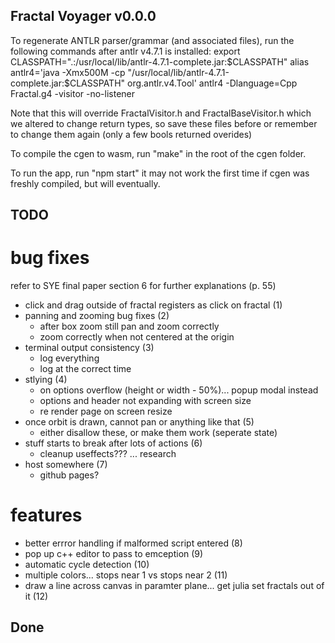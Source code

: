 ## Fractal Voyager v0.0.0

To regenerate ANTLR parser/grammar (and associated files), run the following commands after antlr v4.7.1 is installed:
export CLASSPATH=".:/usr/local/lib/antlr-4.7.1-complete.jar:$CLASSPATH"
alias antlr4='java -Xmx500M -cp "/usr/local/lib/antlr-4.7.1-complete.jar:$CLASSPATH" org.antlr.v4.Tool'
antlr4 -Dlanguage=Cpp Fractal.g4 -visitor -no-listener

Note that this will override FractalVisitor.h and FractalBaseVisitor.h which we altered to change return types, so save these files before or remember to change them again (only a few bools returned overides)

To compile the cgen to wasm, run "make" in the root of the cgen folder.

To run the app, run "npm start" it may not work the first time if cgen was freshly compiled, but will eventually.

## TODO

# bug fixes

refer to SYE final paper section 6 for further explanations (p. 55)

- click and drag outside of fractal registers as click on fractal (1)
- panning and zooming bug fixes (2)
  - after box zoom still pan and zoom correctly
  - zoom correctly when not centered at the origin
- terminal output consistency (3)
  - log everything
  - log at the correct time
- stlying (4)
  - on options overflow (height or width - 50%)... popup modal instead
  - options and header not expanding with screen size
  - re render page on screen resize
- once orbit is drawn, cannot pan or anything like that (5)
  - either disallow these, or make them work (seperate state)
- stuff starts to break after lots of actions (6)
  - cleanup useffects??? ... research
- host somewhere (7)
  - github pages?

# features

- better errror handling if malformed script entered (8)
- pop up c++ editor to pass to emception (9)
- automatic cycle detection (10)
- multiple colors... stops near 1 vs stops near 2 (11)
- draw a line across canvas in paramter plane... get julia set fractals out of it (12)

## Done
